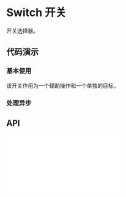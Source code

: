# Switch 开关

开关选择器。


## 代码演示

### 基本使用

该开关作用为一个辅助操作和一个单独的目标。

<code src="../../packages/wonder-ui/src/Switch/demo/demo1.tsx"></code>

### 处理异步

<code src="../../packages/wonder-ui/src/Switch/demo/demo2.tsx"></code>


## API

<embed src="../../packages/wonder-ui/src/Switch/index.md"></embed>
